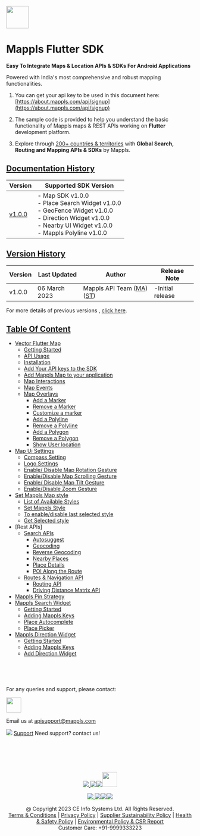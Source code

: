 [<img src="https://about.mappls.com/images/mappls-b-logo.svg" height="60"/> </p>](https://www.mapmyindia.com/api)

# Mappls Flutter SDK

**Easy To Integrate Maps & Location APIs & SDKs For Android Applications**

Powered with India's most comprehensive and robust mapping functionalities.

1. You can get your api key to be used in this document here: [https://about.mappls.com/api/signup](https://about.mappls.com/api/signup)

2. The sample code is provided to help you understand the basic functionality of Mappls maps & REST APIs working on **Flutter** development platform.

4. Explore through [200+ countries & territories](https://github.com/mappls-api/mappls-rest-apis/blob/main/docs/countryISO.md) with **Global Search, Routing and Mapping APIs & SDKs** by Mappls.

## [Documentation History](#Documentation-History)

| Version | Supported SDK Version |  
| ---- | ---- |    
| [v1.0.0](docs/v1.0.0/README.md) | - Map SDK v1.0.0 <br/> - Place Search Widget v1.0.0 <br/> - GeoFence Widget v1.0.0 <br/> - Direction Widget v1.0.0 <br/> - Nearby UI Widget v1.0.0 <br/> - Mappls Polyline v1.0.0 |

## [Version History](#Version-History)
| Version | Last Updated | Author |  Release Note| 
| ---- | ---- | ---- | ---- |
| v1.0.0 | 06 March 2023 | Mappls API Team ([MA](https://github.com/mdakram)) ([ST](https://github.com/saksham66)) |   -Initial release  |

For more details of previous versions , [click here](docs/v1.0.0/Version-History.md).

## [Table Of Content](#Table-Of-Content)
- [Vector Flutter Map](docs/v1.0.0/Getting-Started.md)
  - [Getting Started](docs/v1.0.0/Getting-Started.md#getting-started)
  - [API Usage](docs/v1.0.0/Getting-Started.md#api-usage)
  - [Installation](docs/v1.0.0/Getting-Started.md#installation)
  - [Add Your API keys to the SDK](docs/v1.0.0/Getting-Started.md#add-your-api-keys-to-the-sdk)
  - [Add Mappls Map to your application](docs/v1.0.0/Getting-Started.md#add-mappls-map-to-your-application)
  - [Map Interactions](docs/v1.0.0/Getting-Started.md#map-interactions)
  - [Map Events](docs/v1.0.0/Getting-Started.md#map-events)
  - [Map Overlays](docs/v1.0.0/Getting-Started.md#map-overlays)
    - [Add a Marker](docs/v1.0.0/Getting-Started.md#add-a-marker)
    - [Remove a Marker](docs/v1.0.0/Getting-Started.md#remove-a-marker)
    - [Customize a marker](docs/v1.0.0/Getting-Started.md#customize-a-marker)
    - [Add a Polyline](docs/v1.0.0/Getting-Started.md#add-a-polyline)
    - [Remove a Polyline](docs/v1.0.0/Getting-Started.md#remove-a-polyline)
    - [Add a Polygon](docs/v1.0.0/Getting-Started.md#add-a-polygon)
    - [Remove a Polygon](docs/v1.0.0/Getting-Started.md#remove-a-polygon)
    - [Show User location](docs/v1.0.0/Getting-Started.md#show-user-location)
- [Map Ui Settings](docs/v1.0.0/Map-Ui-Settings.md)
  - [Compass Setting](docs/v1.0.0/Map-Ui-Settings.md#compass-settings)
  - [Logo Settings](docs/v1.0.0/Map-Ui-Settings.md#logo-settings)
  - [Enable/ Disable Map Rotation Gesture](docs/v1.0.0/Map-Ui-Settings.md#enable-disable-map-rotation-gesture)
  - [Enable/Disable Map Scrolling Gesture](docs/v1.0.0/Map-Ui-Settings.md#enabledisable-map-scrolling-gesture)
  - [Enable/ Disable Map Tilt Gesture](docs/v1.0.0/Map-Ui-Settings.md#enable-disable-map-tilt-gesture)
  - [Enable/Disable Zoom Gesture](docs/v1.0.0/Map-Ui-Settings.md#enabledisable-zoom-gesture)
- [Set Mappls Map style](docs/v1.0.0/Mappls-Map-Style.md)
  - [List of Available Styles](docs/v1.0.0/Mappls-Map-Style.md#list-of-available-styles)
  - [Set Mappls Style](docs/v1.0.0/Mappls-Map-Style.md#set-mappls-style)
  - [To enable/disable last selected style](docs/v1.0.0/Mappls-Map-Style.md#to-enabledisable-last-selected-style)
  - [Get Selected style](docs/v1.0.0/Mappls-Map-Style.md#get-selected-style)
- [Rest APIs]
  - [Search APIs](docs/v1.0.0/Search-Api.md)
    - [Autosuggest](docs/v1.0.0/Search-Api.md#auto-suggest)
    - [Geocoding](docs/v1.0.0/Search-Api.md#geocoding)
    - [Reverse Geocoding](docs/v1.0.0/Search-Api.md#reverse-geocoding)
    - [Nearby Places](docs/v1.0.0/Search-Api.md#nearby-places)
    - [Place Details](docs/v1.0.0/Search-Api.md#place-details)
    - [POI Along the Route](docs/v1.0.0/Search-Api.md#poi-along-the-route)
  - [Routes & Navigation API](docs/v1.0.0/Routing-Api.md)
    - [Routing API](docs/v1.0.0/Routing-Api.md#routing-api)
    - [Driving Distance Matrix API](docs/v1.0.0/Routing-Api.md#driving-distance-matrix-api)
- [Mappls Pin Strategy](docs/v1.0.0/Mappls-Pin-Strategy.md)
- [Mappls Search Widget](docs/v1.0.0/Place-Autocomplete-Widget.md)
  - [Getting Started](docs/v1.0.0/Place-Autocomplete-Widget.md#getting-started)
  - [Adding Mappls Keys](docs/v1.0.0/Place-Autocomplete-Widget.md#adding-mappls-keys)
  - [Place Autocomplete](docs/v1.0.0/Place-Autocomplete-Widget.md#place-autocomplete)
  - [Place Picker](docs/v1.0.0/Place-Autocomplete-Widget.md#place-picker)
- [Mappls Direction Widget](docs/v1.0.0/Direction-Ui.md)
  - [Getting Started](docs/v1.0.0/Direction-Ui.md#getting-started)
  - [Adding Mappls Keys](docs/v1.0.0/Direction-Ui.md#adding-mappls-keys)
  - [Add Direction Widget](docs/v1.0.0/Direction-Ui.md#add-direction-widget)


<br><br><br>

For any queries and support, please contact:

[<img src="https://about.mappls.com/images/mappls-logo.svg" height="40"/> </p>](https://about.mappls.com/api/)
Email us at [apisupport@mappls.com](mailto:apisupport@mappls.com)


![](https://www.mapmyindia.com/api/img/icons/support.png)
[Support](https://about.mappls.com/contact/)
Need support? contact us!

<br></br>
<br></br>

[<p align="center"> <img src="https://www.mapmyindia.com/api/img/icons/stack-overflow.png"/> ](https://stackoverflow.com/questions/tagged/mappls-api)[![](https://www.mapmyindia.com/api/img/icons/blog.png)](https://about.mappls.com/blog/)[![](https://www.mapmyindia.com/api/img/icons/gethub.png)](https://github.com/Mappls-api)[<img src="https://mmi-api-team.s3.ap-south-1.amazonaws.com/API-Team/npm-logo.one-third%5B1%5D.png" height="40"/> </p>](https://www.npmjs.com/org/mapmyindia)



[<p align="center"> <img src="https://www.mapmyindia.com/june-newsletter/icon4.png"/> ](https://www.facebook.com/Mapplsofficial)[![](https://www.mapmyindia.com/june-newsletter/icon2.png)](https://twitter.com/mappls)[![](https://www.mapmyindia.com/newsletter/2017/aug/llinkedin.png)](https://www.linkedin.com/company/mappls/)[![](https://www.mapmyindia.com/june-newsletter/icon3.png)](https://www.youtube.com/channel/UCAWvWsh-dZLLeUU7_J9HiOA)




<div align="center">@ Copyright 2023 CE Info Systems Ltd. All Rights Reserved.</div>

<div align="center"> <a href="https://about.mappls.com/api/terms-&-conditions">Terms & Conditions</a> | <a href="https://about.mappls.com/about/privacy-policy">Privacy Policy</a> | <a href="https://about.mappls.com/pdf/mapmyIndia-sustainability-policy-healt-labour-rules-supplir-sustainability.pdf">Supplier Sustainability Policy</a> | <a href="https://about.mappls.com/pdf/Health-Safety-Management.pdf">Health & Safety Policy</a> | <a href="https://about.mappls.com/pdf/Environment-Sustainability-Policy-CSR-Report.pdf">Environmental Policy & CSR Report</a>

<div align="center">Customer Care: +91-9999333223</div>
